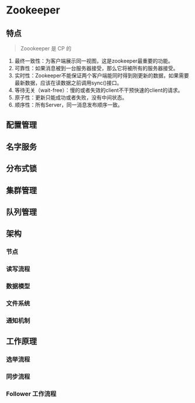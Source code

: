 # Zookeeper

## 特点
> Zoookeeper 是 CP 的
1. 最终一致性：为客户端展示同一视图，这是zookeeper最重要的功能。 
2. 可靠性：如果消息被到一台服务器接受，那么它将被所有的服务器接受。 
3. 实时性：Zookeeper不能保证两个客户端能同时得到刚更新的数据，如果需要最新数据，应该在读数据之前调用sync()接口。 
4. 等待无关（wait-free）：慢的或者失效的client不干预快速的client的请求。 
5. 原子性：更新只能成功或者失败，没有中间状态。 
6. 顺序性：所有Server，同一消息发布顺序一致。




## 配置管理
## 名字服务
## 分布式锁
## 集群管理
## 队列管理

## 架构
### 节点
### 读写流程
### 数据模型
### 文件系统
### 通知机制

## 工作原理
### 选举流程
### 同步流程
### Follower 工作流程